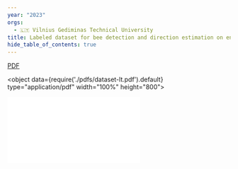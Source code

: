 ```yaml
---
year: "2023"
orgs:
  - 🇱🇹 Vilnius Gediminas Technical University
title: Labeled dataset for bee detection and direction estimation on entrance to beehive
hide_table_of_contents: true
---
```


[PDF](pdfs/dataset-lt.pdf)

<object data={require('./pdfs/dataset-lt.pdf').default} type="application/pdf" width="100%" height="800"></object>

![](pdfs/dataset-lt.pdf)